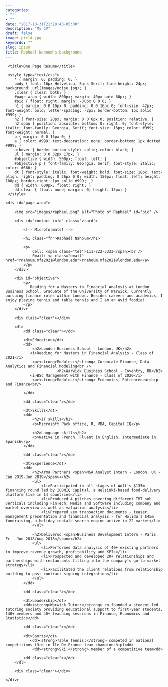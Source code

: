 ```yaml
---
categories:
- ""
- ""
date: "2017-10-31T21:28:43-05:00"
description: "My CV"
draft: false
image: pic1A.jpg
keywords: ""
slug: ipsum
title: Raphaël Nahoum's background
---
```


<!DOCTYPE html PUBLIC "-//W3C//DTD XHTML 1.0 Strict//EN"
"http://www.w3.org/TR/xhtml1/DTD/xhtml1-strict.dtd/">

<html xmlns="http://www.w3.org/1999/xhtml/" xml:lang="en" lang="en">

<head>
     <meta http-equiv="Content-Type" content="text/html; charset=utf-8"/>

     <title>One Page Resume</title>

     <style type="text/css">
        * { margin: 0; padding: 0; }
        body { font: 16px Helvetica, Sans-Serif; line-height: 24px; background: url(images/noise.jpg); }
        .clear { clear: both; }
        #page-wrap { width: 800px; margin: 40px auto 60px; }
        #pic { float: right; margin: -30px 0 0 0; }
        h1 { margin: 0 0 16px 0; padding: 0 0 16px 0; font-size: 42px; font-weight: bold; letter-spacing: -2px; border-bottom: 1px solid #999; }
        h2 { font-size: 20px; margin: 0 0 6px 0; position: relative; }
        h2 span { position: absolute; bottom: 0; right: 0; font-style: italic; font-family: Georgia, Serif; font-size: 16px; color: #999; font-weight: normal; }
        p { margin: 0 0 16px 0; }
        a { color: #999; text-decoration: none; border-bottom: 1px dotted #999; }
        a:hover { border-bottom-style: solid; color: black; }
        ul { margin: 0 0 32px 17px; }
        #objective { width: 500px; float: left; }
        #objective p { font-family: Georgia, Serif; font-style: italic; color: #666; }
        dt { font-style: italic; font-weight: bold; font-size: 18px; text-align: right; padding: 0 26px 0 0; width: 150px; float: left; height: 100px; border-right: 1px solid #999;  }
        dd { width: 600px; float: right; }
        dd.clear { float: none; margin: 0; height: 15px; }
     </style>
</head>

<body>

    <div id="page-wrap">
    
        <img src="images/raphael.png" alt="Photo of Raphaël" id="pic" />
    
        <div id="contact-info" class="vcard">
        
            <!-- Microformats! -->
        
            <h1 class="fn">Raphaël Nahoum</h1>
        
            <p>
                Cell: <span class="tel">111-222-3333</span><br />
                Email: <a class="email" href="rnahoum.mfa2021@london.edu">rnahoum.mfa2021@london.edu</a>
            </p>
        </div>
                
        <div id="objective">
            <p>
               Reading for a Masters in Financial Analysis at London Business School. Graduate of the University of Warwick. Currently pursuing finance roles within London. Besides careers and academics, I enjoy playing tennis and table tennis and I am an avid foodie!
            </p>
        </div>
        
        <div class="clear"></div>
        
        <dl>
            <dd class="clear"></dd>
            
            <dt>Education</dt>
            <dd>
                <h2>London Business School - London, UK</h2>
               <i>Reading for Masters in Financial Analysis - Class of 2021</i>
                <p><strong>Modules:</strong> Corporate Finance, Data Analytics and Financial Modeling<br />
                           <h2>Warwick Business School - Coventry, UK</h2>
               <i>BSc Management with Finance - Class of 2020</i>
                <p><strong>Modules:</strong> Economics, Entrepreneurship and Finance<br/> 
                
            </dd>
            
            <dd class="clear"></dd>
            
            <dt>Skills</dt>
            <dd>
                <h2>IT skills</h2>
                <p>Microsoft Pack office, R, VBA, Capital IQ</p>
                
                <h2>Language skills</h2>
                <p>Native in French, Fluent in English, Intermediate in Spanish</p>
            </dd>
            
            <dd class="clear"></dd>
            
            <dt>Experience</dt>
            <dd>
                <h2>Arma Partners <span>M&A Analyst Intern - London, UK - Jan 2019-Jun 2019</span></h2>
                <ul>
                    <li>Participated in all stages of Wolt’s $135m financing round led by ICONIQ Capital, a Helsinki-based food-delivery platform live in 14 countries</li>
                    <li>Produced 4 pitches covering different TMT sub verticals including FinTech, Media and Software including company and market overview as well as valuation analysis</li>
                    <li>Prepared key transaction documents - teaser, management presentation and financial analysis - for Holidu’s $45m fundraising, a holiday rentals search engine active in 22 market</li>
                </ul>
                
                <h2>Deliveroo <span>Business Development Intern - Paris, Fr - Jun 2018/Aug 2018</span></h2>
                <ul>
                    <li>Performed data analysis of 40+ existing partners to improve revenue growth, profitability and KPIs</li>
                    <li>Prospected and developed 20+ relationships and partnerships with restaurants fitting into the company’s go-to-market strategy</li>
                    <li>Facilitated the client relations from relationship building to post-contract signing integration</li>
                </ul> 
            </dd>
            
            <dd class="clear"></dd>
            
            <dt>Leadership</dt>
            <dd><strong>Warwick Tutor:</strong> co-founded a student-led tutoring society providing educational support to first-year students, 140+ members and 40+ teaching sessions in Finance, Economics and Statistics</dd>
            
            <dd class="clear"></dd>
            
            <dt>Sports</dt>
               <dd><strong>Table Tennis:</strong> competed in national competitions (3rd in Île-De-France team championship)<dd>
                <dd><strong>Ski:</strong> member of a competitive team<dd>
            
            <dd class="clear"></dd>
        </dl>
        
        <div class="clear"></div>
    
    </div>

</body>

</html>